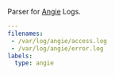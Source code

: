 Parser for [Angie](https://angie.software) Logs.

```yaml
---
filenames:
 - /var/log/angie/access.log
 - /var/log/angie/error.log
labels:
  type: angie
```
